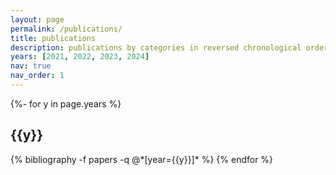 ```yaml
---
layout: page
permalink: /publications/
title: publications
description: publications by categories in reversed chronological order. generated by jekyll-scholar.
years: [2021, 2022, 2023, 2024]
nav: true
nav_order: 1
---
```

<!-- _pages/publications.md -->
<div class="publications">

{%- for y in page.years %}
  <h2 class="year">{{y}}</h2>
  {% bibliography -f papers -q @*[year={{y}}]* %}
{% endfor %}
 
</div>
